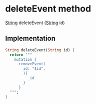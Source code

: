 


# deleteEvent method








[String](https://api.flutter.dev/flutter/dart-core/String-class.html) deleteEvent
([String](https://api.flutter.dev/flutter/dart-core/String-class.html) id)








## Implementation

```dart
String deleteEvent(String id) {
  return """
    mutation {
      removeEvent(
        id: "$id",
        ){
          _id
        }
      }
  """;
}
```







